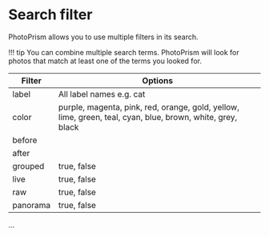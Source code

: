 # Search filter #
PhotoPrism allows you to use multiple filters in its search.

!!! tip
    You can combine multiple search terms. 
    PhotoPrism will look for photos that match at least one of the terms you looked for.
    
| Filter      | Options |
| ----------- | ----------- |
| label      |    All label names e.g. cat    |
| color  | purple, magenta, pink, red, orange, gold, yellow, lime, green, teal, cyan, blue, brown, white, grey, black       |
| before      |        |
| after      |        |
| grouped     |    true, false    |
| live    |    true, false    |
| raw     |    true, false    |
| panorama     |    true, false    |
...